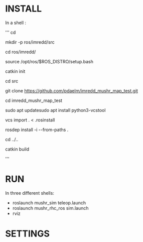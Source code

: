 # INSTALL

In a shell : 

'''
cd

mkdir -p ros/imredd/src

cd ros/imredd/

source /opt/ros/$ROS_DISTRO/setup.bash

catkin init

cd src

git clone https://github.com/pdaelm/imredd_mushr_map_test.git

cd imredd_mushr_map_test

sudo apt updatesudo apt install python3-vcstool

vcs import . < .rosinstall 

rosdep install -i --from-paths .

cd ../..

catkin build

'''

# RUN 

In three different shells:
- roslaunch mushr_sim teleop.launch
- roslaunch mushr_rhc_ros sim.launch
- rviz

# SETTINGS

